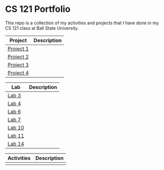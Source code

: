 # CS 121 Portfolio
This repo is a collection of my activities and projects that I have done in my CS 121 class at Ball State University.

| Project | Description |
| - | - |
| [Project 1](/projectOne/) |  |
| [Project 2](/project2/) |  |
| [Project 3](/project3/) |  |
| [Project 4](/CS121_project4/) |  |

| Lab | Description |
| - | - |
| [Lab 3](/lab3/) |  |
| [Lab 4](/lab4/) |  |
| [Lab 6](/lab6/) |  |
| [Lab 7](/lab7/) |  |
| [Lab 10](/lab10/) |  |
| [Lab 11](/lab11/) |  |
| [Lab 14](/lab14/) |  |

| Activities | Description |
| - | - |
| | |